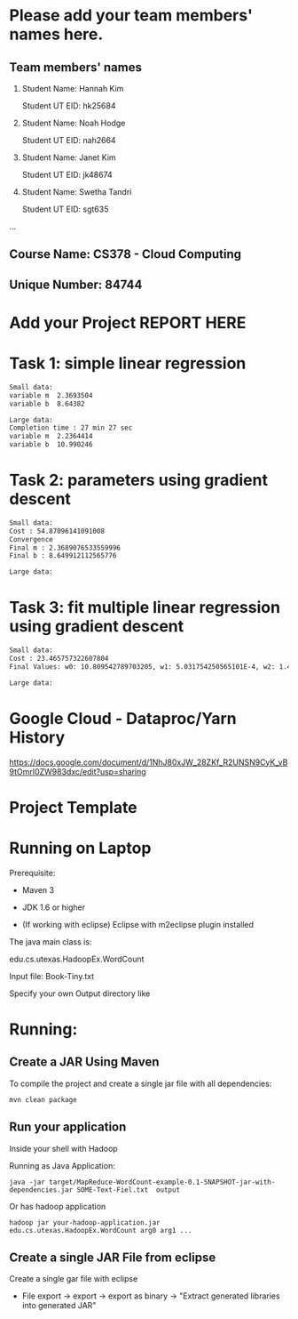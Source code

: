 # Please add your team members' names here. 

## Team members' names 

1. Student Name: Hannah Kim

   Student UT EID: hk25684

2. Student Name: Noah Hodge

   Student UT EID: nah2664

3. Student Name: Janet Kim

   Student UT EID: jk48674

4. Student Name: Swetha Tandri

   Student UT EID: sgt635

 ...

##  Course Name: CS378 - Cloud Computing 

##  Unique Number: 84744
    


# Add your Project REPORT HERE

# Task 1: simple linear regression
```bash
Small data:
variable m	2.3693504
variable b	8.64382

Large data:
Completion time : 27 min 27 sec
variable m	2.2364414
variable b	10.990246

```

# Task 2: parameters using gradient descent
```bash
Small data:
Cost : 54.87096141091008
Convergence
Final m : 2.3689076533559996
Final b : 8.649912112565776

Large data:

```

# Task 3: fit multiple linear regression using gradient descent
```bash
Small data:
Cost : 23.465757322607804
Final Values: w0: 10.809542789703205, w1: 5.031754250565101E-4, w2: 1.477341081780779, w3: 0.4476357857514438, w4: 0.3239640191951284

Large data:

```
# Google Cloud - Dataproc/Yarn History
https://docs.google.com/document/d/1NhJ80xJW_28ZKf_R2UNSN9CyK_vB9tOmrI0ZW983dxc/edit?usp=sharing

# Project Template

# Running on Laptop     ####

Prerequisite:

- Maven 3

- JDK 1.6 or higher

- (If working with eclipse) Eclipse with m2eclipse plugin installed


The java main class is:

edu.cs.utexas.HadoopEx.WordCount 

Input file:  Book-Tiny.txt  

Specify your own Output directory like 

# Running:




## Create a JAR Using Maven 

To compile the project and create a single jar file with all dependencies: 
	
```	mvn clean package ```



## Run your application
Inside your shell with Hadoop

Running as Java Application:

```java -jar target/MapReduce-WordCount-example-0.1-SNAPSHOT-jar-with-dependencies.jar SOME-Text-Fiel.txt  output``` 

Or has hadoop application

```hadoop jar your-hadoop-application.jar edu.cs.utexas.HadoopEx.WordCount arg0 arg1 ... ```



## Create a single JAR File from eclipse



Create a single gar file with eclipse 

*  File export -> export  -> export as binary ->  "Extract generated libraries into generated JAR"
